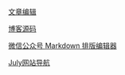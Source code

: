 [文章编辑](https://github.com/HERiddle/HERiddle.github.io/issues)

[博客源码](https://github.com/Meekdai/Gmeek)

[微信公众号 Markdown 排版编辑器](https://quaily.com/tools/markdown-to-wx/)

[July网站导航](https://book.4849112.xyz/)
